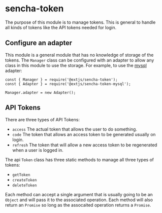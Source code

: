 # sencha-token

The purpose of this module is to manage tokens. This is general to handle all kinds of tokens like the
API tokens needed for login.

## Configure an adapter

This module is a general module that has no knowledge of storage of the tokens. The `Manager` class can
be configured with an adapter to allow any class in this module to use the storage. For example, to use the
[mysql](https://gitlab.com/mitchellsimoens/sencha-token-mysql) adapter:

    const { Manager } = require('@extjs/sencha-token');
    const { Adapter } = require('@extjs/sencha-token-mysql');

    Manager.adapter = new Adapter();

## API Tokens

There are three types of API Tokens:

* `access` The actual token that allows the user to do something.
* `code` The token that allows an access token to be generated usually on login.
* `refresh` The token that will allow a new access token to be regenerated when a user is logged in.

The api `Token` class has three static methods to manage all three types of tokens:

* `getToken`
* `createToken`
* `deleteToken`

Each method can accept a single argument that is usually going to be an `Object` and will pass it
to the associated operation. Each method will also return an `Promise` so long as the assocaited operation
returns a `Promise`.
